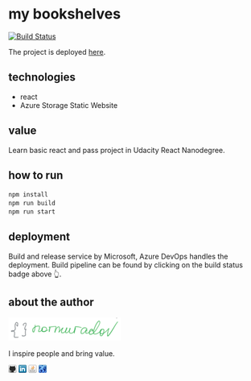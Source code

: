 # my bookshelves

[![Build Status](https://dev.azure.com/normuradov0143/normuradov/_apis/build/status/pharrukh.react-bookshelf?branchName=master)](https://dev.azure.com/normuradov0143/normuradov/_build/latest?definitionId=3&branchName=master)

The project is deployed [here](https://www.normuradov.com/product/book-shelves/#/).

## technologies

- react
- Azure Storage Static Website

## value

Learn basic react and pass project in Udacity React Nanodegree.

## how to run

```js
npm install
npm run build
npm run start
```

## deployment

Build and release service by Microsoft, Azure DevOps handles the deployment.
Build pipeline can be found by clicking on the build status badge above 👆.

## about the author

![normuradov logo](https://raw.githubusercontent.com/pharrukh/pharrukh/master/normuradov.png "Logo")

I inspire people and bring value.

[![github](https://raw.githubusercontent.com/pharrukh/pharrukh/master/icons/github.png "GitHub")](https://github.com/pharrukh)
[![linkedin](https://raw.githubusercontent.com/pharrukh/pharrukh/master/icons/linkedin.png "LinkedIn")](https://www.linkedin.com/in/farrukh-normuradov/)
[![stackoverflow](https://raw.githubusercontent.com/pharrukh/pharrukh/master/icons/stackoverflow.png "StackOverflow")](https://stackoverflow.com/users/3407539/farrukh-normuradov)
[![website](https://raw.githubusercontent.com/pharrukh/pharrukh/master/icons/website.png "normuradov.com")](https://www.normuradov.com/)
